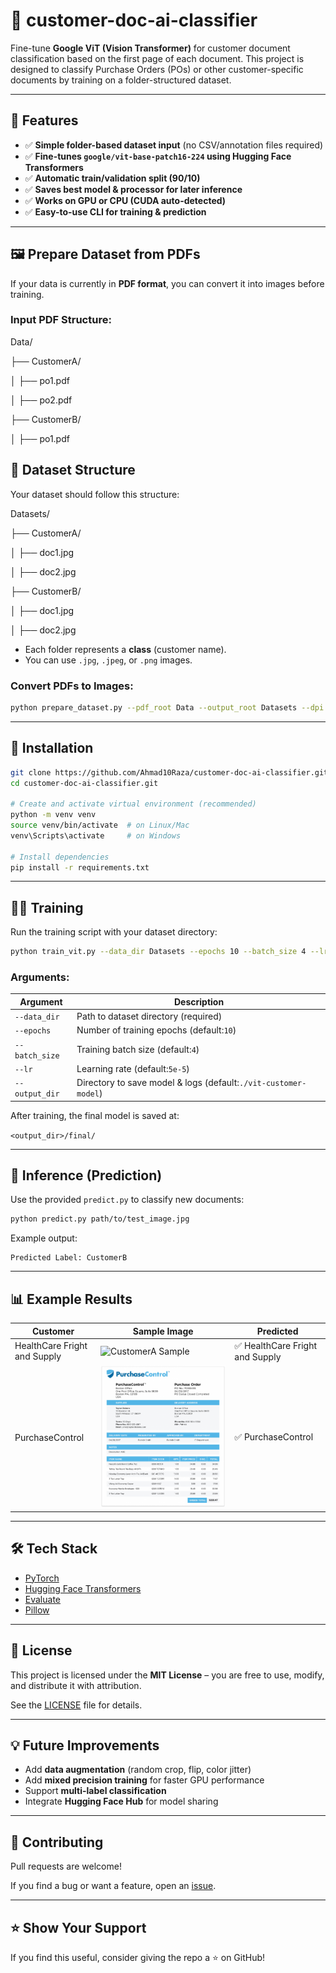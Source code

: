 # 📄 customer-doc-ai-classifier

Fine-tune **Google ViT (Vision Transformer)** for customer document classification based on the first page of each document.
This project is designed to classify Purchase Orders (POs) or other customer-specific documents by training on a folder-structured dataset.

---

## 🚀 Features

- ✅ **Simple folder-based dataset input** (no CSV/annotation files required)
- ✅ **Fine-tunes `google/vit-base-patch16-224` using Hugging Face Transformers**
- ✅ **Automatic train/validation split (90/10)**
- ✅ **Saves best model & processor for later inference**
- ✅ **Works on GPU or CPU (CUDA auto-detected)**
- ✅ **Easy-to-use CLI for training & prediction**

---

## 🖼️ Prepare Dataset from PDFs

If your data is currently in **PDF format**, you can convert it into images before training.

### Input PDF Structure:

Data/

├── CustomerA/

│   ├── po1.pdf

│   ├── po2.pdf

├── CustomerB/

│   ├── po1.pdf

## 📂 Dataset Structure

Your dataset should follow this structure:

Datasets/

├── CustomerA/

│   ├── doc1.jpg

│   ├── doc2.jpg

├── CustomerB/

│   ├── doc1.jpg

│   ├── doc2.jpg

- Each folder represents a **class** (customer name).
- You can use `.jpg`, `.jpeg`, or `.png` images.

### Convert PDFs to Images:

```bash
python prepare_dataset.py --pdf_root Data --output_root Datasets --dpi 200
```

---

## 🔧 Installation

```bash
git clone https://github.com/Ahmad10Raza/customer-doc-ai-classifier.git
cd customer-doc-ai-classifier.git

# Create and activate virtual environment (recommended)
python -m venv venv
source venv/bin/activate  # on Linux/Mac
venv\Scripts\activate     # on Windows

# Install dependencies
pip install -r requirements.txt
```

---

## 🏋️‍♂️ Training

Run the training script with your dataset directory:

```bash
python train_vit.py --data_dir Datasets --epochs 10 --batch_size 4 --lr 5e-5 --output_dir ./vit-customer-model
```

### Arguments:

| Argument         | Description                                                       |
| ---------------- | ----------------------------------------------------------------- |
| `--data_dir`   | Path to dataset directory (required)                              |
| `--epochs`     | Number of training epochs (default:`10`)                        |
| `--batch_size` | Training batch size (default:`4`)                               |
| `--lr`         | Learning rate (default:`5e-5`)                                  |
| `--output_dir` | Directory to save model & logs (default:`./vit-customer-model`) |

After training, the final model is saved at:

`<output_dir>/final/`

---

## 🔮 Inference (Prediction)

Use the provided `predict.py` to classify new documents:

```bash
python predict.py path/to/test_image.jpg
```

Example output:

```
Predicted Label: CustomerB
```

---

## 📊 Example Results

| Customer                     | Sample Image                                                                | Predicted                        |
| ---------------------------- | --------------------------------------------------------------------------- | -------------------------------- |
| HealthCare Fright and Supply | ![CustomerA Sample]()                                                         | ✅ HealthCare Fright and Supply |
| PurchaseControl              | ![CustomerB Sample](./Datasets_Example/PurchaseControl/image1-1-902x1024.png) | ✅ PurchaseControl              |

---

## 🛠️ Tech Stack

* [PyTorch](https://pytorch.org/)
* [Hugging Face Transformers](https://huggingface.co/docs/transformers/index)
* [Evaluate](https://huggingface.co/docs/evaluate/index)
* [Pillow](https://python-pillow.org/)

---

## 📜 License

This project is licensed under the **MIT License** – you are free to use, modify, and distribute it with attribution.

See the [LICENSE](https://chatgpt.com/c/LICENSE) file for details.

---

## 💡 Future Improvements

* Add **data augmentation** (random crop, flip, color jitter)
* Add **mixed precision training** for faster GPU performance
* Support **multi-label classification**
* Integrate **Hugging Face Hub** for model sharing

---

## 🤝 Contributing

Pull requests are welcome!

If you find a bug or want a feature, open an [issue](https://github.com/%3Cyour-username%3E/vit-customer-doc-classifier/issues).

---

## ⭐ Show Your Support

If you find this useful, consider giving the repo a ⭐ on GitHub!
